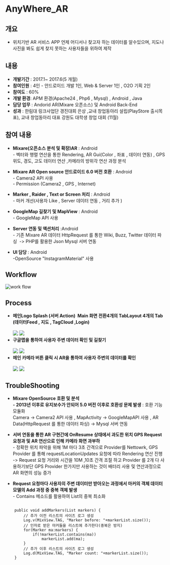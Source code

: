 # AnyWhere_AR

 ## 개요
 
 * 위치기반 AR 서비스 APP 언제 어디서나  찾고자 하는  데이터를  알수있으며, 지도나 사진을 봐도 쉽게 찾지 못하는 사용자들을 위하여 제작
 ## 내용

 * **개발기간** : 2017.1~ 2017.6(5 개월)
 * **참여인원** : 4인 - 안드로이드 개발 1인, Web & Server 1인 , O2O 기획 2인 
 * **참여도** : 60% 
 * **개발 환경**: APM 환경(Apache24 , Php6 , Mysql) , Android , Java 
 * **담당 업무** : Andorid AR(Mixare 오픈소스) 및 Android Back-End 
 * **성과** : 한림대 링크사업단 경진대회 은상 ,교내 창업동아리 설립(PlayStore 출시목표), 교내 창업동아리 대표 강원도 대학생 창업 대회 (11월)
 
 ## 참여 내용
 * **Mixare(오픈소스 분석 및 확장)AR** : Android<br>-  벡터와 행렬 연산을 통한 Rendering, AR Gui(Color , 좌표 , 데이터 연동) , GPS 위도, 경도, 고도 데이터 연산 ,카메라의 방위각 연산 과정 분석   
  
 * **Mixare AR Open source 안드로이드 6.0 버전 호환** : Android<br>- Camera2 API 사용<br>- Permission (Camera2 , GPS , Internet) 
 
 * **Marker , Raider , Text or Screen 처리** : Android<br>- 마커 개선(사용자 Like , Server 데이터 연동 , 거리 추가 )
  
 * **GoogleMap 길찾기 및 MapView** : Android<br>- GoogleMap API 사용
  
 * **Server 연동 및 액션처리** :Android<br>- 기존 Mixare AR 데이터 HttpRequest 를 통한 Wiki, Buzz, Twitter 데이터 파싱  -> PHP를 활용한 Json  Mysql 서버 연동
   
 * **UI 담당** : Android<br>-OpenSource "InstagramMaterial" 사용


 ## Workflow 
 ![work flow](https://github.com/HoYoungYoon/AnyWhere_AR/blob/master/img/flow.PNG "Work Flow")
 
  
 ## Process
* **메인Logo Splash (서버 Action)  Main 화면 전환4개의 TabLayout 4개의 Tab (데이터Feed , 지도 , TagCloud ,Login)** <br><br>
![](https://github.com/HoYoungYoon/AnyWhere_AR/blob/master/img/Main.PNG)
![](https://github.com/HoYoungYoon/AnyWhere_AR/blob/master/img/Tab.png)<br>
* **구글맵을 통하여 사용자 주변 데이터 확인 및 길찾기** <br><br>
![](https://github.com/HoYoungYoon/AnyWhere_AR/blob/master/img/Map.png)
![](https://github.com/HoYoungYoon/AnyWhere_AR/blob/master/img/Map_load.png)<br>
* **메인 카메라 버튼 클릭 시 AR을 통하여 사용자 주변의 데이터를 확인** <br><br>
![](https://github.com/HoYoungYoon/AnyWhere_AR/blob/master/img/Ar1.png)
![](https://github.com/HoYoungYoon/AnyWhere_AR/blob/master/img/Ar2.png)

 ## TroubleShooting
 
 * **Mixare OpenSource 호환 및 분석<br>- 2013년 이후로 유지보수가 안되어 5.0 버전 이후로 호환성 문제 발생** : 호환 기능 모듈화<br>Camera -> Camera2 API 사용  , MapActivity -> GoogleMapAPI 사용 , AR Data(HttpRequest 를 통한 데이터 파싱) -> Mysql 서버 연동 
 
 
 * **서버 연동을 통한 AR 구현간에 OnResume 상태에서 과도한 위치 GPS Request 요청과  및 AR 연산으로 인해 카메라 화면 과부하** <br>-
 정확한 위치 파악을 위해 1M 마다 3초 간격으로 Provider를 Nettowrk, GPS Provider 를 통해 requestLocationUpdates 요청에 따라 Rendering 연산 진행 ->  Request 요청 거리와 시간을 10M ,10초 간격 조절 하고 Provider 를 2개 다 사용하기보단 GPS Provider 한가지만 사용하는 것이 배터리 사용 및 연산과정으로 AR 화면의 성능 증가  
 
 * **Request 요청마다 사용자의 주변 데이터만 받아오는 과정에서 마커의 객체 데이터 모델의 Add 과정 중 중복 객체 발생** <br>- 
 Contains 메소드를 활용하여 List의 중복 최소화
 <pre><code>
	public void addMarkers(List<Marker> markers) {
		// 추가 이전 리스트의 사이즈 로그 생성 
		Log.v(MixView.TAG, "Marker before: "+markerList.size());
		// 인자로 받은 마커들을 리스트에 추가한다(중복은 방지)
		for(Marker ma:markers) {
			if(!markerList.contains(ma))
				markerList.add(ma);
		}
		// 추가 이후 리스트의 사이즈 로그 생성
		Log.d(MixView.TAG, "Marker count: "+markerList.size());
	}
 </code> </pre>
  
  
 
 
 
    
 
 
